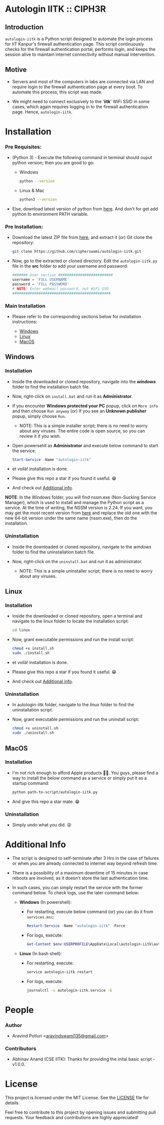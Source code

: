 # Autologin IITK :: CIPH3R

## Introduction

`autologin-iitk` is a Python script designed to automate the login process for IIT Kanpur's firewall authentication page. This script continuously checks for the firewall authentication portal, performs login, and keeps the session alive to maintain internet connectivity without manual intervention.

## Motive

- Servers and most of the computers in labs are connected via LAN and require login to the firewall authentication page at every boot. To automate this process, this script was made.

- We might need to connect exclusively to the '**iitk**' WiFi SSID in some cases, which again requires logging in to the firewall authentication page. Hence, `autologin-iitk`.

# Installation

### Pre Requisites:

- (Python 3) - Execute the following command in terminal should ouput python version; then you are good to go:

    - Windows

        ```sh
        python --version
        ```
    - Linux & Mac

        ```sh
        python3 --version
        ```

- Else, download latest version of python from [here](https://www.python.org/downloads). And don't for get add python to environment PATH variable.

### Pre Installation:

- Download the latest ZIP file from [here](https://codeload.github.com/cipherswami/autologin-iitk/zip/refs/heads/main), and extract it (or) Git clone the repository:

    ```sh
    git clone https://github.com/cipherswami/autologin-iitk.git
    ```

- Now, go to the extracted or cloned directory. Edit the `autologin-iitk.py` file in the **src** folder to add your username and password:

    ```python
    ####### User section #########################
    username = 'FILL USERNAME'
    password = 'FILL PASSWORD'
    # NOTE: Enter webmail password, not WiFi SSO
    #############################################
    ```

### Main Installation

- Please refer to the corresponding sections below for installation instructions:

  -  [Windows](#windows)
  -  [Linux](#linux)
  -  [MacOS](#macos)

## Windows 

### Installation

- Inside the downloaded or cloned repository, navigate into the ***windows*** folder to find the installation batch file.
  
- Now, right-click on `install.bat` and run it as **Administrator**.

- If you encounter **Windows protected your PC** popup, click on `More info` and then choose `Run anyway` (or) If you see an **Unknown publisher** popup, simply choose `Run`.

  - NOTE: This is a simple installer script; there is no need to worry about any viruses. The entire code is open source, so you can review it if you wish.

- Open powersehll as **Administrator** and execute below command to start the service.
  
    ```powershell
    Start-Service -Name "autologin-iitk"
    ```

- et voilà! installation is done.

- Please give this repo a star if you found it useful. 😁

- And check out [Additional info](#additional-info).

**NOTE**: In the Windows folder, you will find nssm.exe (Non-Sucking Service Manager), which is used to install and manage the Python script as a service. At the time of writing, the NSSM version is 2.24. If you want, you may get the most recent version from [here](https://nssm.cc/download) and replace the old one with the new 64-bit version under the same name (nssm.exe), then do the installation.

### Uninstallation

- Inside the downloaded or cloned repository, navigate to the *windows* folder to find the uninstallation batch file.
  
- Now, right-click on the `uninstall.bat` and run it as administrator.

  - NOTE: This is a simple uninstaller script; there is no need to worry about any viruses.

## Linux 

### Installation

- Inside the downloaded or cloned repository, open a terminal and navigate to the linux folder to locate the installation script:
  
    ```sh
    cd linux
    ```

- Now, grant executable permissions and run the install script:

    ```sh
    chmod +x install.sh
    sudo ./install.sh
    ```

- et voilà! installation is done.

- Please give this repo a star if you found it useful. 😁

- And check out [Additional info](#additional-info).
  
### Uninstallation

- In autologin-iitk folder, navigate to the *linux* folder to find the uninstallation script.

- Now, grant executable permissions and run the uninstall script:

    ```sh
    chmod +x uninstall.sh
    sudo ./uninstall.sh
    ```

## MacOS

### Installation

- I'm not rich enough to afford Apple products 🥲🤣. You guys, please find a way to install the below command as a service or simply put it as a startup command:

    ```sh
    python path-to-script/autologin-iitk.py
    ```
- And give this repo a star mate. 😁

### Uninstallation

- Simply undo what you did. 😜

# Additional Info

- The script is designed to self-terminate after 3 Hrs in the case of failures or when you are already connected to internet way beyond refresh time.

- There is a possibility of a maximum downtime of 15 minutes in case reboots are involved, as it doesn't store the last authentication time. 

- In such cases, you can simply restart the service with the former command below. To check logs, use the later command below:

  - **Windows** (In powershell): 
  
    - For restarting, execute below command (or) you can do it from `services.msc`: 

        ```powershell
        Restart-Service -Name "autologin-iitk" -Force
        ```

    - For logs, execute:

        ```powershell
        Get-Content $env:USERPROFILE\AppData\Local\autologin-iitk\autologin-iitk.log
        ```

  - **Linux** (In bash shell): 
  
    - For restarting, execute: 

        ```sh
        service autologin-iitk restart
        ```

    - For logs, execute:

        ```sh
        journalctl -u autologin-iitk.service -b
        ```

# People

### Author
- Aravind Potluri \<aravindswami135@gmail.com\>

### Contributors
- Abhinav Anand (CSE IITK): Thanks for providing the inital basic script - v1.0.0.

# License

This project is licensed under the MIT License. See the [LICENSE](LICENSE) file for details.

Feel free to contribute to this project by opening issues and submitting pull requests. Your feedback and contributions are highly appreciated!
